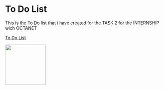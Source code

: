 # To Do List    
    
This is the To Do list that i have created for the TASK 2 for the INTERNSHIP wich OCTANET  
  
[To Do List](https://santhosh-sivakumar.github.io/OCTANET_APRIL/To%20Do%20List/)  
  
  
<img src="https://i.giphy.com/DLz5I4BGyRSOlbSC3o.webp" width="130px">  